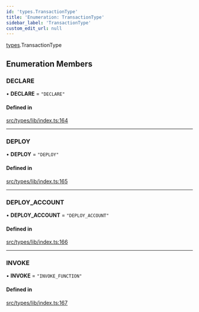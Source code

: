 ```yaml
---
id: 'types.TransactionType'
title: 'Enumeration: TransactionType'
sidebar_label: 'TransactionType'
custom_edit_url: null
---
```


[types](../namespaces/types.md).TransactionType

## Enumeration Members

### DECLARE

• **DECLARE** = `"DECLARE"`

#### Defined in

[src/types/lib/index.ts:164](https://github.com/starknet-io/starknet.js/blob/v6.11.0/src/types/lib/index.ts#L164)

---

### DEPLOY

• **DEPLOY** = `"DEPLOY"`

#### Defined in

[src/types/lib/index.ts:165](https://github.com/starknet-io/starknet.js/blob/v6.11.0/src/types/lib/index.ts#L165)

---

### DEPLOY_ACCOUNT

• **DEPLOY_ACCOUNT** = `"DEPLOY_ACCOUNT"`

#### Defined in

[src/types/lib/index.ts:166](https://github.com/starknet-io/starknet.js/blob/v6.11.0/src/types/lib/index.ts#L166)

---

### INVOKE

• **INVOKE** = `"INVOKE_FUNCTION"`

#### Defined in

[src/types/lib/index.ts:167](https://github.com/starknet-io/starknet.js/blob/v6.11.0/src/types/lib/index.ts#L167)
